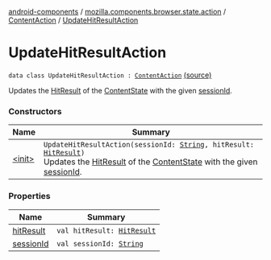 [android-components](../../../index.md) / [mozilla.components.browser.state.action](../../index.md) / [ContentAction](../index.md) / [UpdateHitResultAction](./index.md)

# UpdateHitResultAction

`data class UpdateHitResultAction : `[`ContentAction`](../index.md) [(source)](https://github.com/mozilla-mobile/android-components/blob/master/components/browser/state/src/main/java/mozilla/components/browser/state/action/BrowserAction.kt#L189)

Updates the [HitResult](../../../mozilla.components.concept.engine/-hit-result/index.md) of the [ContentState](../../../mozilla.components.browser.state.state/-content-state/index.md) with the given [sessionId](session-id.md).

### Constructors

| Name | Summary |
|---|---|
| [&lt;init&gt;](-init-.md) | `UpdateHitResultAction(sessionId: `[`String`](https://kotlinlang.org/api/latest/jvm/stdlib/kotlin/-string/index.html)`, hitResult: `[`HitResult`](../../../mozilla.components.concept.engine/-hit-result/index.md)`)`<br>Updates the [HitResult](../../../mozilla.components.concept.engine/-hit-result/index.md) of the [ContentState](../../../mozilla.components.browser.state.state/-content-state/index.md) with the given [sessionId](session-id.md). |

### Properties

| Name | Summary |
|---|---|
| [hitResult](hit-result.md) | `val hitResult: `[`HitResult`](../../../mozilla.components.concept.engine/-hit-result/index.md) |
| [sessionId](session-id.md) | `val sessionId: `[`String`](https://kotlinlang.org/api/latest/jvm/stdlib/kotlin/-string/index.html) |
